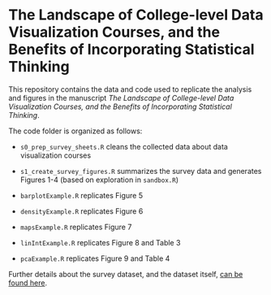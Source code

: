 # The Landscape of College-level Data Visualization Courses, and the Benefits of Incorporating Statistical Thinking

This repository contains the data and code used to replicate the analysis and figures in the manuscript _The Landscape of College-level Data Visualization Courses, and the Benefits of Incorporating Statistical Thinking_.

The code folder is organized as follows:

+ `s0_prep_survey_sheets.R` cleans the collected data about data visualization courses

+ `s1_create_survey_figures.R` summarizes the survey data and generates Figures 1-4 (based on exploration in `sandbox.R`)

+ `barplotExample.R` replicates Figure 5

+ `densityExample.R` replicates Figure 6

+ `mapsExample.R` replicates Figure 7

+ `linIntExample.R` replicates Figure 8 and Table 3

+ `pcaExample.R` replicates Figure 9 and Table 4

Further details about the survey dataset, and the dataset itself, [can be found here](https://cmustatistics.github.io/data-repository/social/data-viz-survey.html). 
